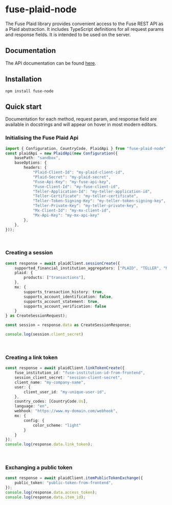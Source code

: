 # fuse-plaid-node

The Fuse Plaid library provides convenient access to the Fuse REST API as a Plaid abstraction. It includes TypeScript definitions for all request params and response fields. It is intended to be used on the server.

## Documentation
The API documentation can be found [here](https://letsfuse.readme.io/reference/post_v1-session-create).

## Installation
```
npm install fuse-node
```

## Quick start
Documentation for each method, request param, and response field are available in docstrings and will appear on hover in most modern editors.

### Initialising the Fuse Plaid Api
```typescript
import { Configuration, CountryCode, PlaidApi } from "fuse-plaid-node";
const plaidApi = new PlaidApi(new Configuration({
    basePath: "sandbox",
    baseOptions: {
        headers: {
            "Plaid-Client-Id": "my-plaid-client-id",
            "Plaid-Secret": "my-plaid-secret",
            "Fuse-Api-Key": "my-fuse-api-key",
            "Fuse-Client-Id": "my-fuse-client-id",
            "Teller-Application-Id": "my-teller-application-id",
            "Teller-Certificate": "my-teller-certificate",
            "Teller-Token-Signing-Key": "my-teller-token-signing-key",
            "Teller-Private-Key": "my-teller-private-key",
            "Mx-Client-Id": "my-mx-client-id",
            "Mx-Api-Key": "my-mx-api-key"
        },
    },
}));
```
<br/>

### Creating a session
```typescript
const response = await plaidClient.sessionCreate({
    supported_financial_institution_aggregators: ["PLAID", "TELLER", "MX"],
    plaid: {
        products: ["transactions"],
    },
    mx: {
        supports_transaction_history: true,
        supports_account_identification: false,
        supports_account_statement: true,
        supports_account_verification: false
    }
} as CreateSessionRequest);

const session = response.data as CreateSessionResponse;

console.log(session.client_secret)
```
<br/>

### Creating a link token
```typescript
const response = await plaidClient.linkTokenCreate({
    fuse_institution_id: "fuse-institution-id-from-frontend",
    session_client_secret: "session-client-secret",
    client_name: "my-company-name",
    user: {
        client_user_id: "my-unique-user-id",
    },
    country_codes: [CountryCode.Us],
    language: "en",
    webhook: "https://www.my-domain.com/webhook",
    mx: {
        config: {
            color_scheme: "light"
        }
    }
});
console.log(response.data.link_token);
```

<br/>

### Exchanging a public token
```typescript
const response = await plaidClient.itemPublicTokenExchange({
    public_token: "public-token-from-frontend",
});
console.log(response.data.access_token);
console.log(response.data.item_id);
```
<br/>
